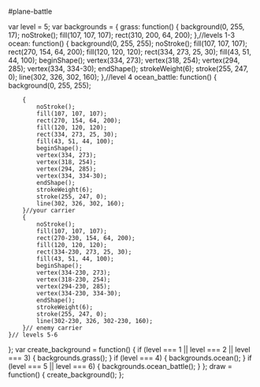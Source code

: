#plane-battle

var level = 5;
var backgrounds = {
    grass: function() {
        background(0, 255, 17);
        noStroke();
        fill(107, 107, 107);
        rect(310, 200, 64, 200);
    },//levels 1-3
    ocean: function() {
        background(0, 255, 255);
        noStroke();
        fill(107, 107, 107);
        rect(270, 154, 64, 200);
        fill(120, 120, 120);
        rect(334, 273, 25, 30);
        fill(43, 51, 44, 100);
        beginShape();
        vertex(334, 273);
        vertex(318, 254);
        vertex(294, 285);
        vertex(334, 334-30);
        endShape();
        strokeWeight(6);
        stroke(255, 247, 0);
        line(302, 326, 302, 160);
    },//level 4
    ocean_battle: function() {
        background(0, 255, 255);
        
        {
            noStroke();
            fill(107, 107, 107);
            rect(270, 154, 64, 200);
            fill(120, 120, 120);
            rect(334, 273, 25, 30);
            fill(43, 51, 44, 100);
            beginShape();
            vertex(334, 273);
            vertex(318, 254);
            vertex(294, 285);
            vertex(334, 334-30);
            endShape();
            strokeWeight(6);
            stroke(255, 247, 0);
            line(302, 326, 302, 160);
        }//your carrier
        {
            noStroke();
            fill(107, 107, 107);
            rect(270-230, 154, 64, 200);
            fill(120, 120, 120);
            rect(334-230, 273, 25, 30);
            fill(43, 51, 44, 100);
            beginShape();
            vertex(334-230, 273);
            vertex(318-230, 254);
            vertex(294-230, 285);
            vertex(334-230, 334-30);
            endShape();
            strokeWeight(6);
            stroke(255, 247, 0);
            line(302-230, 326, 302-230, 160);
        }// enemy carrier
    }// levels 5-6
};
var create_background = function() {
    if (level === 1 || level === 2 || level === 3) {
        backgrounds.grass();
    }
    if (level === 4) {
        backgrounds.ocean();
    }
    if (level === 5 || level === 6) {
        backgrounds.ocean_battle();
    }
};
draw = function() {
    create_background();
};
